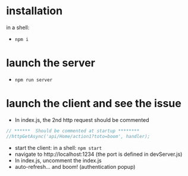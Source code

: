# installation
in a shell:
* `npm i`

# launch the server
* `npm run server`

# launch the client and see the issue
* In index.js, the 2nd http request should be commented
```javascript
// ******  Should be commented at startup ********
//httpGetAsync('api/Home/action1?toto=boom', handler);
```
* start the client: in a shell: `npm start`
* navigate to http://localhost:1234 (the port is defined in devServer.js)
* In index.js, uncomment the index.js
* auto-refresh... and boom! (authentication popup)
